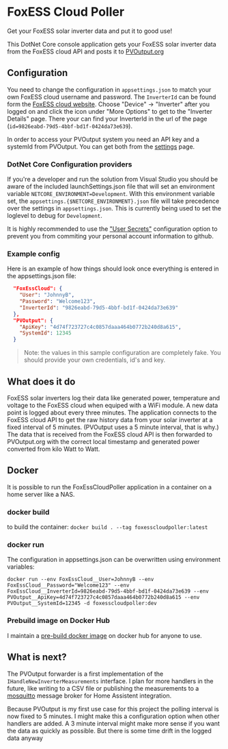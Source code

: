 # FoxESS Cloud Poller
Get your FoxESS solar inverter data and put it to good use!

This DotNet Core console application gets your FoxESS solar inverter data from
the FoxESS cloud API and posts it to [PVOutput.org](https://www.pvoutput.org)

## Configuration
You need to change the configuration in `appsettings.json` to match your own FoxESS cloud username and password.
The `InverterId` can be found form the [FoxESS cloud website](https://foxesscloud.com). Choose
"Device" -> "Inverter" after you logged on and click the icon under "More Options" to get to the "Inverter Details" page.
There your can find your InverterId in the url of the page (`id=9826eabd-79d5-4bbf-bd1f-0424da73e639`).

In order to access your PVOutput system you need an API key and a systemId from PVOutput. You can get both from the [settings](https://pvoutput.org/account.jsp) page.

### DotNet Core Configuration providers
If you're a developer and run the solution from Visual Studio you should be aware of the included launchSettings.json file that will
set an environment variable `NETCORE_ENVIRONMENT=Development`. With this environment variable set, the `appsettings.{$NETCORE_ENVIRONMENT}.json` file
will take precedence over the settings in `appsettings.json`. This is currently being used to set the loglevel to debug for `Development`.

It is highly recommended to use the ["User Secrets"](https://learn.microsoft.com/en-us/aspnet/core/security/app-secrets?view=aspnetcore-7.0&tabs=windows)
configuration option to prevent you from commiting your personal account information to github.

### Example config
Here is an example of how things should look once everything is entered in the appsettings.json file:
```json
  "FoxEssCloud": {
    "User": "JohnnyB",
    "Password": "Welcome123",
    "InverterId": "9826eabd-79d5-4bbf-bd1f-0424da73e639"
  },
  "PVOutput": {
    "ApiKey": "4d74f723727c4c0857daaa464b0772b240d8a615",
    "SystemId": 12345
  }
```

> Note: the values in this sample configuration are completely fake. You should provide your own credentials, id's and key.

## What does it do
FoxESS solar inverters log their data like generated power, temperature and voltage to the FoxESS cloud when equiped with a WiFi module.
A new data point is logged about every three minutes.
The application connects to the FoxESS cloud API to get the raw history data from your solar inverter at a fixed interval of 5 minutes.
(PVOutput uses a 5 minute interval, that is why.)
The data that is received from the FoxESS cloud API is then forwarded to PVOutput.org with the correct local timestamp and generated power
converted from kilo Watt to Watt.

## Docker
It is possible to run the FoxEssCloudPoller application in a container on a home server like a NAS.

### docker build
to build the container: `docker build . --tag foxesscloudpoller:latest`

### docker run
The configuration in appsettings.json can be overwritten using environment variables:
```
docker run --env FoxEssCloud__User=JohnnyB --env FoxEssCloud__Password="Welcome123" --env FoxEssCloud__InverterId=9826eabd-79d5-4bbf-bd1f-0424da73e639 --env PVOutput__ApiKey=4d74f723727c4c0857daaa464b0772b240d8a615 --env PVOutput__SystemId=12345 -d foxesscloudpoller:dev
```
### Prebuild image on Docker Hub
I maintain a [pre-build docker image](https://hub.docker.com/r/gcmvanloon/foxesscloud-poller) on docker hub for anyone to use.

## What is next?
The PVOutput forwarder is a first implementation of the `IHandleNewInverterMeasurements` interface.
I plan for more handlers in the future, like writing to a CSV file or publishing the measurements to a [mosquitto](https://mosquitto.org/) message broker
for Home Assistent integration.

Because PVOutput is my first use case for this project the polling interval is now fixed to 5 minutes.
I might make this a configuration option when other handlers are added.
A 3 minute interval might make more sense if you want the data as quickly as possible. But there is some time drift in the logged data anyway
